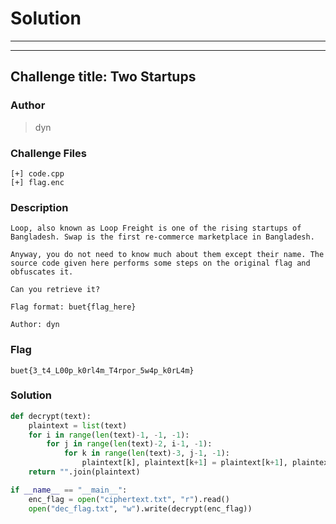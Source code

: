# Solution

---

---

## Challenge title: Two Startups

### Author

>  dyn

### Challenge Files

```
[+] code.cpp
[+] flag.enc
```

### Description

```
Loop, also known as Loop Freight is one of the rising startups of Bangladesh. Swap is the first re-commerce marketplace in Bangladesh.

Anyway, you do not need to know much about them except their name. The source code given here performs some steps on the original flag and obfuscates it.

Can you retrieve it?

Flag format: buet{flag_here}

Author: dyn
```

### Flag

```
buet{3_t4_L00p_k0rl4m_T4rpor_5w4p_k0rL4m}
```

### Solution

```py
def decrypt(text):
    plaintext = list(text)
    for i in range(len(text)-1, -1, -1):
        for j in range(len(text)-2, i-1, -1):
            for k in range(len(text)-3, j-1, -1):
                plaintext[k], plaintext[k+1] = plaintext[k+1], plaintext[k]
    return "".join(plaintext)

if __name__ == "__main__":
    enc_flag = open("ciphertext.txt", "r").read()
    open("dec_flag.txt", "w").write(decrypt(enc_flag))
```
